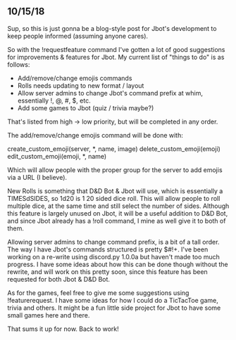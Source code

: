 ## 10/15/18

Sup, so this is just gonna be a blog-style post for Jbot's development to keep people informed (assuming anyone cares).

So with the !requestfeature command I've gotten a lot of good suggestions for improvements & features for Jbot.  My current list of "things to do"
is as follows:

* Add/remove/change emojis commands
* Rolls needs updating to new format / layout
* Allow server admins to change Jbot's command prefix at whim, essentially !, @, #, $, etc.
* Add some games to Jbot (quiz / trivia maybe?)

That's listed from high -> low priority, but will be completed in any order.

The add/remove/change emojis command will be done with:

create_custom_emoji(server, *, name, image)
delete_custom_emoji(emoji)
edit_custom_emoji(emoji, *, name)

Which will allow people with the proper group for the server to add emojis via a URL (I believe).

New Rolls is something that D&D Bot & Jbot will use, which is essentially a TIMESdSIDES, so 1d20 is 1 20 sided dice roll.  This will allow
people to roll multiple dice, at the same time and still select the number of sides.  Although this feature is largely unused on Jbot,
it will be a useful addition to D&D Bot, and since Jbot already has a !roll command, I mine as well give it to both of them.

Allowing server admins to change command prefix, is a bit of a tall order.  The way I have Jbot's commands structured is pretty $#!+.  I've
been working on a re-write using discord.py 1.0.0a but haven't made too much progress.  I have some ideas about how this can be done
though without the rewrite, and will work on this pretty soon, since this feature has been requested for both Jbot & D&D Bot.

As for the games, feel free to give me some suggestions using !featurerequest.  I have some ideas for how I could do a TicTacToe game, trivia
and others.  It might be a fun little side project for Jbot to have some small games here and there.

That sums it up for now.  Back to work!
